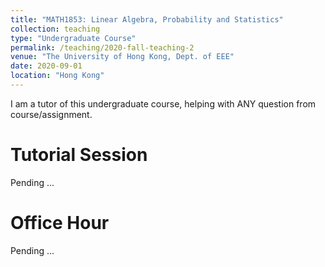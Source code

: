 ```yaml
---
title: "MATH1853: Linear Algebra, Probability and Statistics"
collection: teaching
type: "Undergraduate Course"
permalink: /teaching/2020-fall-teaching-2
venue: "The University of Hong Kong, Dept. of EEE"
date: 2020-09-01
location: "Hong Kong"
---
```


I am a tutor of this undergraduate course, helping with ANY question from course/assignment.

Tutorial Session
======
Pending ...

Office Hour
======
Pending ...

